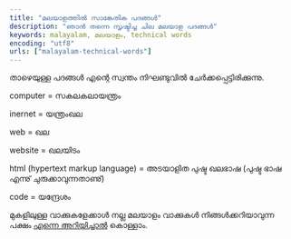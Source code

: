 ```yaml
---
title: "മലയാളത്തില്‍ സാങ്കേതിക പദങ്ങള്‍"
description: "ഞാന്‍ തന്നെ സൃഷ്ടിച്ച ചില മലയാള പദങ്ങള്‍"
keywords: malayalam, മലയാളം, technical words
encoding: "utf8"
urls: ["malayalam-technical-words"]
---
```

താഴെയുള്ള പദങ്ങള്‍ എന്റെ സ്വന്തം നിഘണ്ടുവില്‍ ചേര്‍ക്കപ്പെട്ടിരിക്കുന്നു.

computer = സകലകലായന്ത്രം

inernet = യന്ത്രംഖല

web = ഖല

website = ഖലയിടം

html (hypertext markup language) = അടയാളിത പുഷ്ട ഖലഭാഷ (പുഷ്ട ഭാഷ എന്നു് ചുരുക്കാവുന്നതാണു്)

code = യന്ദ്രേശം

മുകളിലുള്ള വാക്കുകളേക്കാള്‍ നല്ല മലയാളം വാക്കുകള്‍ നിങ്ങള്‍ക്കറിയാവുന്ന പക്ഷം [എന്നെ അറിയിച്ചാല്‍](../about/#contact) കൊള്ളാം. 
